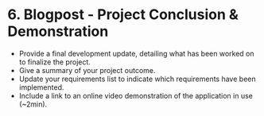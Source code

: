 # 6. Blogpost -  Project Conclusion & Demonstration


- Provide a final development update, detailing what has been worked on to finalize the
project.
- Give a summary of your project outcome.
- Update your requirements list to indicate which requirements have been implemented.
- Include a link to an online video demonstration of the application in use (~2min).
